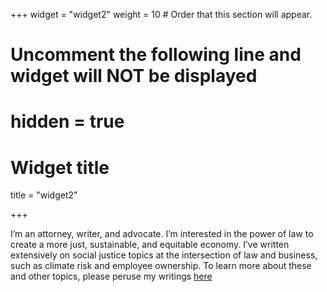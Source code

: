 +++
widget = "widget2"
weight = 10  # Order that this section will appear.

# Uncomment the following line and widget will NOT be displayed
# hidden = true

# Widget title
title = "widget2"

+++

I’m an attorney, writer, and advocate. I’m interested in the power of law to create a more just, sustainable, and equitable economy. I’ve written extensively on social justice topics at the intersection of law and business, such as climate risk and employee ownership. To learn more about these and other topics, please peruse my writings [here](/blog)





